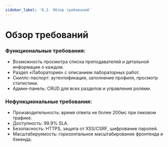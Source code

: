 ```yaml
---
sidebar_label: '8.2. Обзор требований'
---
```


# Обзор требований

### Функциональные требования:

- Возможность просмотра списка преподавателей и детальной информации о каждом.
- Раздел «Лаборатория» с описанием лабораторных работ.
- Скиллс-паспорт: аутентификация, заполнение профиля, просмотр статистики.
- Админ-панель: CRUD для всех разделов и управления ролями.

### Нефункциональные требования:

- Производительность: время ответа не более 200мс при пиковом трафике.
- Доступность: 99.9% SLA.
- Безопасность: HTTPS, защита от XSS/CSRF, шифрование паролей.
- Масштабируемость: горизонтальное масштабирование фронтенда и бэкенда.